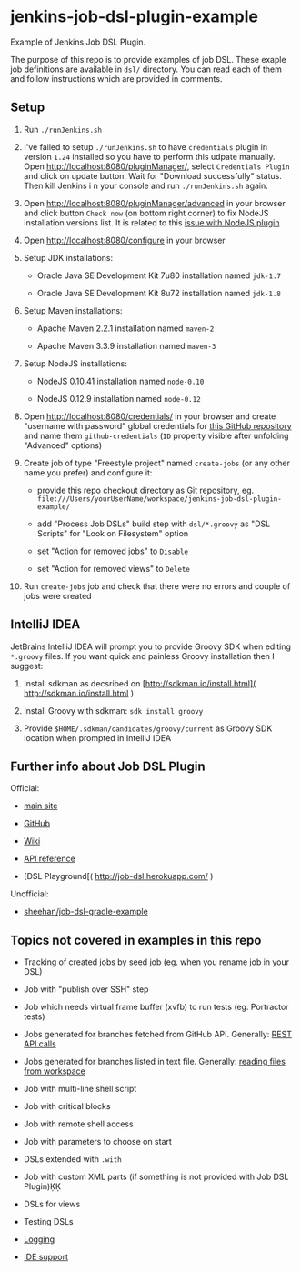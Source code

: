 # jenkins-job-dsl-plugin-example

Example of Jenkins Job DSL Plugin.

The purpose of this repo is to provide examples of job DSL. These exaple job definitions are available in `dsl/`
directory. You can read each of them and follow instructions which are provided in comments.

## Setup

1. Run `./runJenkins.sh`

2. I've failed to setup `./runJenkins.sh` to have `credentials` plugin in version `1.24` installed so you have
   to perform this udpate manually. Open [http://localhost:8080/pluginManager/]( http://localhost:8080/pluginManager/ ),
   select `Credentials Plugin` and click on update button. Wait for "Download successfully" status. Then kill Jenkins i
   n your console and run `./runJenkins.sh` again.

3. Open [http://localhost:8080/pluginManager/advanced]( http://localhost:8080/pluginManager/advanced ) in your browser
   and click button `Check now` (on bottom right corner) to fix NodeJS installation versions list.
   It is related to this [issue with NodeJS plugin]( https://gist.github.com/MethodGrab/1462c5fcfcd4f690add8#fix )

4. Open [http://localhost:8080/configure]( http://localhost:8080/configure ) in your browser

5. Setup JDK installations:
   
    * Oracle Java SE Development Kit 7u80 installation named `jdk-1.7`
     
    * Oracle Java SE Development Kit 8u72 installation named `jdk-1.8` 

6. Setup Maven installations:
   
    * Apache Maven 2.2.1 installation named `maven-2`
    
    * Apache Maven 3.3.9 installation named `maven-3`

7. Setup NodeJS installations:
   
    * NodeJS 0.10.41 installation named `node-0.10`
   
    * NodeJS 0.12.9 installation named `node-0.12`

8. Open [http://localhost:8080/credentials/]( http://localhost:8080/credentials/ ) in your browser and create
   "username with password" global credentials for
   [this GitHub repository]( https://github.com/nkoder/jenkins-job-dsl-plugin-example )
   and name them `github-credentials` (`ID` property visible after unfolding "Advanced" options)
   
9. Create job of type "Freestyle project" named `create-jobs` (or any other name you prefer) and configure it:

    * provide this repo checkout directory as Git repository,
      eg. `file:///Users/yourUserName/workspace/jenkins-job-dsl-plugin-example/`
    
    * add "Process Job DSLs" build step with `dsl/*.groovy` as "DSL Scripts" for "Look on Filesystem" option
    
    * set "Action for removed jobs" to `Disable`
    
    * set "Action for removed views" to `Delete`
    
10. Run `create-jobs` job and check that there were no errors and couple of jobs were created

## IntelliJ IDEA

JetBrains IntelliJ IDEA will prompt you to provide Groovy SDK when editing `*.groovy` files. If you want quick and
 painless Groovy installation then I suggest:
 
1. Install sdkman as decsribed on [http://sdkman.io/install.html]( http://sdkman.io/install.html )

2. Install Groovy with sdkman: `sdk install groovy`

3. Provide `$HOME/.sdkman/candidates/groovy/current` as Groovy SDK location when prompted in IntelliJ IDEA

## Further info about Job DSL Plugin

Official:

* [main site]( https://wiki.jenkins-ci.org/display/JENKINS/Job+DSL+Plugin )

* [GitHub]( https://github.com/jenkinsci/job-dsl-plugin )

* [Wiki]( https://github.com/jenkinsci/job-dsl-plugin/wiki )

* [API reference]( https://jenkinsci.github.io/job-dsl-plugin/ )

* [DSL Playground[( http://job-dsl.herokuapp.com/ )

Unofficial:

* [ sheehan/job-dsl-gradle-example ]( https://github.com/sheehan/job-dsl-gradle-example )

## Topics not covered in examples in this repo

* Tracking of created jobs by seed job (eg. when you rename job in your DSL)

* Job with "publish over SSH" step

* Job which needs virtual frame buffer (xvfb) to run tests (eg. Portractor tests) 
 
* Jobs generated for branches fetched from GitHub API.
  Generally: [REST API calls]( https://github.com/jenkinsci/job-dsl-plugin/wiki/Real-World-Examples#rest-api-calls )

* Jobs generated for branches listed in text file.
  Generally: [reading files from workspace]( https://github.com/jenkinsci/job-dsl-plugin/wiki/Job-DSL-Commands#reading-files-from-workspace )

* Job with multi-line shell script

* Job with critical blocks

* Job with remote shell access

* Job with parameters to choose on start

* DSLs extended with `.with`

* Job with custom XML parts (if something is not provided with Job DSL Plugin)ĶĶ

* DSLs for views

* Testing DSLs

* [Logging]( https://github.com/jenkinsci/job-dsl-plugin/wiki/Job-DSL-Commands#logging )

* [IDE support]( https://github.com/jenkinsci/job-dsl-plugin/wiki/IDE-Support )
